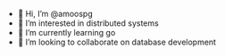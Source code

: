 - 👋 Hi, I’m @amoospg
- 👀 I’m interested in distributed systems
- 🌱 I’m currently learning go
- 💞️ I’m looking to collaborate on database development

<!---
amoospg/amoospg is a ✨ special ✨ repository because its `README.md` (this file) appears on your GitHub profile.
You can click the Preview link to take a look at your changes.
--->
